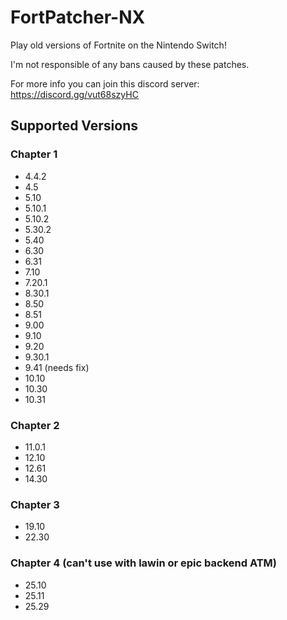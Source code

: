 # FortPatcher-NX

Play old versions of Fortnite on the Nintendo Switch!

I'm not responsible of any bans caused by these patches.

For more info you can join this discord server: https://discord.gg/vut68szyHC

## Supported Versions

### Chapter 1

- 4.4.2
- 4.5
- 5.10
- 5.10.1
- 5.10.2
- 5.30.2
- 5.40
- 6.30
- 6.31
- 7.10
- 7.20.1
- 8.30.1
- 8.50
- 8.51
- 9.00
- 9.10
- 9.20
- 9.30.1
- 9.41 (needs fix)
- 10.10
- 10.30
- 10.31

### Chapter 2

- 11.0.1
- 12.10
- 12.61
- 14.30

### Chapter 3

- 19.10
- 22.30

### Chapter 4 (can't use with lawin or epic backend ATM)

- 25.10
- 25.11
- 25.29